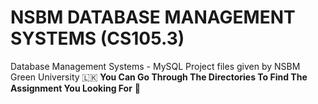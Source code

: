# NSBM DATABASE MANAGEMENT SYSTEMS (CS105.3)
Database Management Systems - MySQL Project files given by NSBM Green University 🇱🇰
**You Can Go Through The Directories To Find The Assignment You Looking For** :metal:
